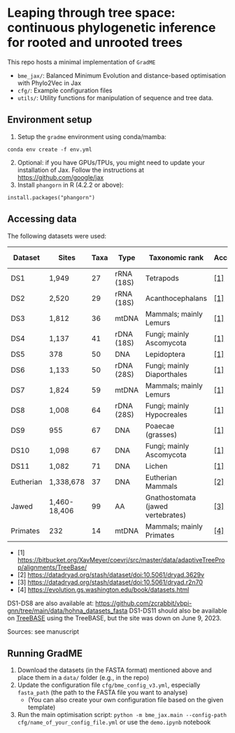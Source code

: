 # Leaping through tree space: continuous phylogenetic inference for rooted and unrooted trees

This repo hosts a minimal implementation of ```GradME```
* ```bme_jax/```: Balanced Minimum Evolution and distance-based optimisation with Phylo2Vec in Jax
* ```cfg/```: Example configuration files
* ```utils/```: Utility functions for manipulation of sequence and tree data.

## Environment setup
1. Setup the ```gradme``` environment using conda/mamba:
```
conda env create -f env.yml
```
2. Optional: if you have GPUs/TPUs, you might need to update your installation of Jax. Follow the instructions at https://github.com/google/jax
3. Install ```phangorn``` in R (4.2.2 or above):
```
install.packages("phangorn")
```

## Accessing data
The following datasets were used:

| Dataset   | Sites        | Taxa | Type       | Taxonomic rank                    | Access                                                                                             | TreeBASE ID |
|-----------|--------------|------|------------|-----------------------------------|----------------------------------------------------------------------------------------------------|-------------|
| DS1       | 1,949        | 27   | rRNA (18S) | Tetrapods                         | [[1]](https://bitbucket.org/XavMeyer/coevrj/src/master/data/adaptiveTreeProp/alignments/TreeBase/) | M2017  |
| DS2       | 2,520        | 29   | rRNA (18S) | Acanthocephalans                  | [[1]](https://bitbucket.org/XavMeyer/coevrj/src/master/data/adaptiveTreeProp/alignments/TreeBase/) | M2131  |
| DS3       | 1,812        | 36   | mtDNA      | Mammals; mainly Lemurs            | [[1]](https://bitbucket.org/XavMeyer/coevrj/src/master/data/adaptiveTreeProp/alignments/TreeBase/) | M127   |
| DS4       | 1,137        | 41   | rDNA (18S) | Fungi; mainly Ascomycota          | [[1]](https://bitbucket.org/XavMeyer/coevrj/src/master/data/adaptiveTreeProp/alignments/TreeBase/) | M487   |
| DS5       | 378          | 50   | DNA        | Lepidoptera                       | [[1]](https://bitbucket.org/XavMeyer/coevrj/src/master/data/adaptiveTreeProp/alignments/TreeBase/) | M2907  |
| DS6       | 1,133        | 50   | rDNA (28S) | Fungi; mainly Diaporthales        | [[1]](https://bitbucket.org/XavMeyer/coevrj/src/master/data/adaptiveTreeProp/alignments/TreeBase/) | M220   |
| DS7       | 1,824        | 59   | mtDNA      | Mammals; mainly Lemurs            | [[1]](https://bitbucket.org/XavMeyer/coevrj/src/master/data/adaptiveTreeProp/alignments/TreeBase/) | M2449  |
| DS8       | 1,008        | 64   | rDNA (28S) | Fungi; mainly Hypocreales         | [[1]](https://bitbucket.org/XavMeyer/coevrj/src/master/data/adaptiveTreeProp/alignments/TreeBase/) | M2261  |
| DS9       | 955          | 67   | DNA        | Poaecae (grasses)                 | [[1]](https://bitbucket.org/XavMeyer/coevrj/src/master/data/adaptiveTreeProp/alignments/TreeBase/) | M2389  |
| DS10      | 1,098        | 67   | DNA        | Fungi; mainly Ascomycota          | [[1]](https://bitbucket.org/XavMeyer/coevrj/src/master/data/adaptiveTreeProp/alignments/TreeBase/) | M2152  |
| DS11      | 1,082        | 71   | DNA        | Lichen                            | [[1]](https://bitbucket.org/XavMeyer/coevrj/src/master/data/adaptiveTreeProp/alignments/TreeBase/) | M2274  |
| Eutherian | 1,338,678    | 37   | DNA        | Eutherian Mammals                 | [[2]](https://datadryad.org/stash/dataset/doi:10.5061/dryad.3629v) |
| Jawed     | 1,460-18,406 | 99   | AA         | Gnathostomata (jawed vertebrates) | [[3]](https://datadryad.org/stash/dataset/doi:10.5061/dryad.r2n70) |
| Primates  | 232          | 14   | mtDNA      | Mammals; mainly Primates          | [[4]](https://evolution.gs.washington.edu/book/datasets.html) |

* [1] https://bitbucket.org/XavMeyer/coevrj/src/master/data/adaptiveTreeProp/alignments/TreeBase/
* [2] https://datadryad.org/stash/dataset/doi:10.5061/dryad.3629v
* [3] https://datadryad.org/stash/dataset/doi:10.5061/dryad.r2n70
* [4] https://evolution.gs.washington.edu/book/datasets.html


DS1-DS8 are also available at: https://github.com/zcrabbit/vbpi-gnn/tree/main/data/hohna_datasets_fasta
DS1-DS11 should also be available on [TreeBASE](https://treebase.org/treebase-web/home.html) using the TreeBASE, but the site was down on June 9, 2023.

Sources: see manuscript

## Running GradME
1. Download the datasets (in the FASTA format) mentioned above and place them in a ```data/``` folder (e.g., in the repo)
2. Update the configuration file ```cfg/bme_config_v3.yml```, especially ```fasta_path``` (the path to the FASTA file you want to analyse)
    * (You can also create your own configuration file based on the given template)
3. Run the main optimisation script: ```python -m bme_jax.main --config-path cfg/name_of_your_config_file.yml``` or use the ```demo.ipynb``` notebook
